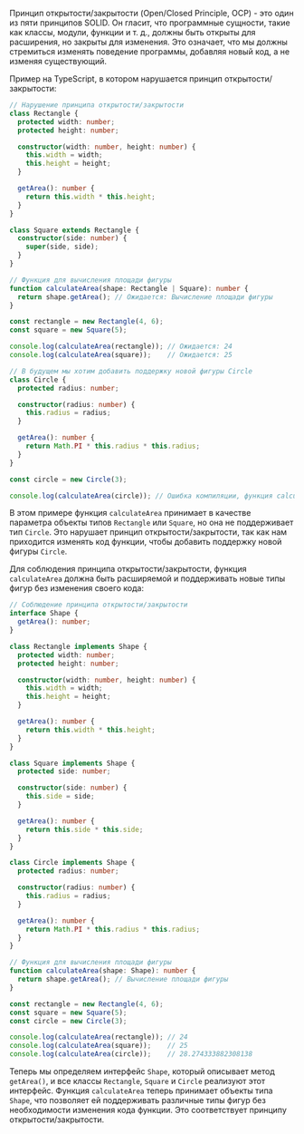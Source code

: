Принцип открытости/закрытости (Open/Closed Principle, OCP) - это один из пяти принципов SOLID. Он гласит, что
программные сущности, такие как классы, модули, функции и т. д., должны быть открыты для расширения, но закрыты для
изменения. Это означает, что мы должны стремиться изменять поведение программы, добавляя новый код, а не изменяя
существующий.

Пример на TypeScript, в котором нарушается принцип открытости/закрытости:

```typescript
// Нарушение принципа открытости/закрытости
class Rectangle {
  protected width: number;
  protected height: number;

  constructor(width: number, height: number) {
    this.width = width;
    this.height = height;
  }

  getArea(): number {
    return this.width * this.height;
  }
}

class Square extends Rectangle {
  constructor(side: number) {
    super(side, side);
  }
}

// Функция для вычисления площади фигуры
function calculateArea(shape: Rectangle | Square): number {
  return shape.getArea(); // Ожидается: Вычисление площади фигуры
}

const rectangle = new Rectangle(4, 6);
const square = new Square(5);

console.log(calculateArea(rectangle)); // Ожидается: 24
console.log(calculateArea(square));    // Ожидается: 25

// В будущем мы хотим добавить поддержку новой фигуры Circle
class Circle {
  protected radius: number;

  constructor(radius: number) {
    this.radius = radius;
  }

  getArea(): number {
    return Math.PI * this.radius * this.radius;
  }
}

const circle = new Circle(3);

console.log(calculateArea(circle)); // Ошибка компиляции, функция calculateArea не поддерживает тип Circle
```

В этом примере функция `calculateArea` принимает в качестве параметра объекты типов `Rectangle` или `Square`, но она не
поддерживает тип `Circle`. Это нарушает принцип открытости/закрытости, так как нам приходится изменять код функции,
чтобы добавить поддержку новой фигуры `Circle`.

Для соблюдения принципа открытости/закрытости, функция `calculateArea` должна быть расширяемой и поддерживать новые типы
фигур без изменения своего кода:

```typescript
// Соблюдение принципа открытости/закрытости
interface Shape {
  getArea(): number;
}

class Rectangle implements Shape {
  protected width: number;
  protected height: number;

  constructor(width: number, height: number) {
    this.width = width;
    this.height = height;
  }

  getArea(): number {
    return this.width * this.height;
  }
}

class Square implements Shape {
  protected side: number;

  constructor(side: number) {
    this.side = side;
  }

  getArea(): number {
    return this.side * this.side;
  }
}

class Circle implements Shape {
  protected radius: number;

  constructor(radius: number) {
    this.radius = radius;
  }

  getArea(): number {
    return Math.PI * this.radius * this.radius;
  }
}

// Функция для вычисления площади фигуры
function calculateArea(shape: Shape): number {
  return shape.getArea(); // Вычисление площади фигуры
}

const rectangle = new Rectangle(4, 6);
const square = new Square(5);
const circle = new Circle(3);

console.log(calculateArea(rectangle)); // 24
console.log(calculateArea(square));    // 25
console.log(calculateArea(circle));    // 28.274333882308138
```

Теперь мы определяем интерфейс `Shape`, который описывает метод `getArea()`, и все классы `Rectangle`, `Square`
и `Circle` реализуют этот интерфейс. Функция `calculateArea` теперь принимает объекты типа `Shape`, что позволяет ей
поддерживать различные типы фигур без необходимости изменения кода функции. Это соответствует принципу
открытости/закрытости.